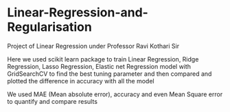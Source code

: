 # Linear-Regression-and-Regularisation
Project of Linear Regression under Professor Ravi Kothari Sir 

Here we used scikit learn package to train Linear Regression, 
Ridge Regression, Lasso Regression, Elastic net Regression model 
with GridSearchCV to find the best tuning parameter and then compared
and plotted the difference in accuracy with all the model

We used MAE (Mean absolute error), accuracy and even Mean Square error to quantify
and compare results
